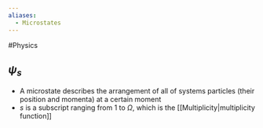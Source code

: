 ```yaml
---
aliases:
  - Microstates
---
```

#Physics
## $\displaystyle \psi_{s}$
* A microstate describes the arrangement of all of systems particles (their position and momenta) at a certain moment
* $\displaystyle s$ is a subscript ranging from $\displaystyle 1$ to $\displaystyle \Omega$, which is the [[Multiplicity|multiplicity function]]